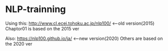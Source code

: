 # NLP-trainning

Using this: http://www.cl.ecei.tohoku.ac.jp/nlp100/ <--old version(2015)
Chaptor01 is based on the 2015 ver

Also: https://nlp100.github.io/ja/  <--new version(2020)
Others are based on the 2020 ver
